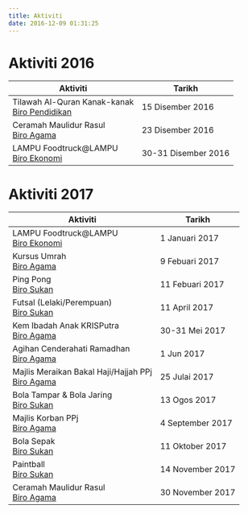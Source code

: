 ```yaml
---
title: Aktiviti
date: 2016-12-09 01:31:25
---
```

# Aktiviti 2016
Aktiviti                                                                      |Tarikh
------------------------------------------------------------------------------|------
Tilawah Al-Quran Kanak-kanak<br>[Biro Pendidikan](../jawatankuasa/biro-pendidikan)|15 Disember 2016
Ceramah Maulidur Rasul      <br>[Biro Agama](../jawatankuasa/biro-agama)          |23 Disember 2016
LAMPU Foodtruck@LAMPU       <br>[Biro Ekonomi](../jawatankuasa/biro-ekonomi)      |30-31 Disember 2016

# Aktiviti 2017
Aktiviti                                                                  |Tarikh
--------------------------------------------------------------------------|------
LAMPU Foodtruck@LAMPU       <br>[Biro Ekonomi](../jawatankuasa/biro-ekonomi)      |1 Januari 2017
Kursus Umrah                <br>[Biro Agama](../jawatankuasa/biro-agama)          |9 Febuari 2017
Ping Pong                   <br>[Biro Sukan](../jawatankuasa/biro-sukan)          |11 Febuari 2017
Futsal (Lelaki/Perempuan)   <br>[Biro Sukan](../jawatankuasa/biro-sukan)          |11 April 2017
Kem Ibadah Anak KRISPutra   <br>[Biro Agama](../jawatankuasa/biro-agama)          |30-31 Mei 2017
Agihan Cenderahati Ramadhan <br>[Biro Agama](../jawatankuasa/biro-agama)          |1 Jun 2017
Majlis Meraikan Bakal Haji/Hajjah PPj<br>[Biro Agama](../jawatankuasa/biro-agama) |25 Julai 2017
Bola Tampar & Bola Jaring   <br>[Biro Sukan](../jawatankuasa/biro-sukan)          |13 Ogos 2017
Majlis Korban PPj           <br>[Biro Agama](../jawatankuasa/biro-agama)          |4 September 2017
Bola Sepak                  <br>[Biro Sukan](../jawatankuasa/biro-sukan)          |11 Oktober 2017
Paintball                   <br>[Biro Sukan](../jawatankuasa/biro-sukan)          |14 November 2017
Ceramah Maulidur Rasul      <br>[Biro Agama](../jawatankuasa/biro-agama)          |30 November 2017